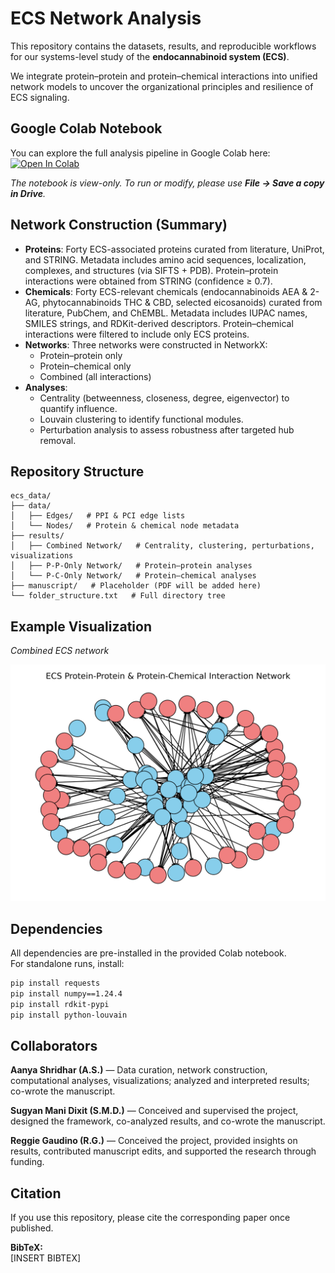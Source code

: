 # ECS Network Analysis

This repository contains the datasets, results, and reproducible workflows for our systems-level study of the **endocannabinoid system (ECS)**.  

We integrate protein–protein and protein–chemical interactions into unified network models to uncover the organizational principles and resilience of ECS signaling.





## Google Colab Notebook
You can explore the full analysis pipeline in Google Colab here:  
[![Open In Colab](https://colab.research.google.com/assets/colab-badge.svg)](https://colab.research.google.com/drive/1iCT5JWlePddg06106nOp34V0XjywODFk?usp=sharing)

*The notebook is view-only. To run or modify, please use **File → Save a copy in Drive**.*





## Network Construction (Summary)
- **Proteins**: Forty ECS-associated proteins curated from literature, UniProt, and STRING. Metadata includes amino acid sequences, localization, complexes, and structures (via SIFTS + PDB). Protein–protein interactions were obtained from STRING (confidence ≥ 0.7).  
- **Chemicals**: Forty ECS-relevant chemicals (endocannabinoids AEA & 2-AG, phytocannabinoids THC & CBD, selected eicosanoids) curated from literature, PubChem, and ChEMBL. Metadata includes IUPAC names, SMILES strings, and RDKit-derived descriptors. Protein–chemical interactions were filtered to include only ECS proteins.  
- **Networks**: Three networks were constructed in NetworkX:  
  - Protein–protein only  
  - Protein–chemical only  
  - Combined (all interactions)  
- **Analyses**:  
  - Centrality (betweenness, closeness, degree, eigenvector) to quantify influence.  
  - Louvain clustering to identify functional modules.  
  - Perturbation analysis to assess robustness after targeted hub removal.  





## Repository Structure
```
ecs_data/
├── data/
│   ├── Edges/   # PPI & PCI edge lists
│   └── Nodes/   # Protein & chemical node metadata
├── results/
│   ├── Combined Network/   # Centrality, clustering, perturbations, visualizations
│   ├── P-P-Only Network/   # Protein–protein analyses
│   └── P-C-Only Network/   # Protein–chemical analyses
├── manuscript/   # Placeholder (PDF will be added here)
└── folder_structure.txt   # Full directory tree
```





## Example Visualization
*Combined ECS network*  

![Combined ECS Network](results/Combined%20Network/Network%20Visualization/No%20Text/ecs_combined_network_no_text_with_outlines.png)





## Dependencies
All dependencies are pre-installed in the provided Colab notebook.  
For standalone runs, install:

```bash
pip install requests
pip install numpy==1.24.4
pip install rdkit-pypi
pip install python-louvain
```





## Collaborators

**Aanya Shridhar (A.S.)** — Data curation, network construction, computational analyses, visualizations; analyzed and interpreted results; co-wrote the manuscript.  

**Sugyan Mani Dixit (S.M.D.)** — Conceived and supervised the project, designed the framework, co-analyzed results, and co-wrote the manuscript.  

**Reggie Gaudino (R.G.)** — Conceived the project, provided insights on results, contributed manuscript edits, and supported the research through funding.  





## Citation

If you use this repository, please cite the corresponding paper once published.  

**BibTeX:**  
[INSERT BIBTEX]
